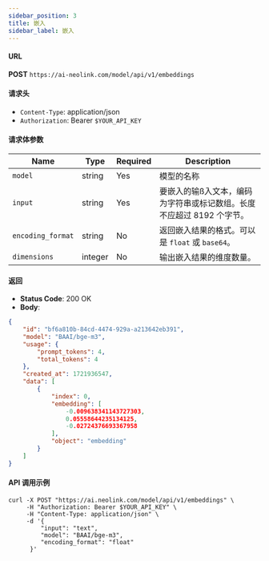 ```yaml
---
sidebar_position: 3
title: 嵌入
sidebar_label: 嵌入
---
```


#### URL

**POST** `https://ai-neolink.com/model/api/v1/embeddings`

#### 请求头

- `Content-Type`: application/json
- `Authorization`: Bearer `$YOUR_API_KEY`

#### 请求体参数

| Name          | Type    | Required | Description                              |
|---------------|---------|----------|------------------------------------------|
| `model`       | string  | Yes      | 模型的名称              |
| `input`       | string   | Yes      | 要嵌入的输ß入文本，编码为字符串或标记数组。长度不应超过 8192 个字节。   |
| `encoding_format`  | string | No       | 返回嵌入结果的格式。可以是 `float` 或 `base64`。|
| `dimensions` | integer   | No       | 输出嵌入结果的维度数量。            |


#### 返回

- **Status Code**: 200 OK
- **Body**:

```json
{
    "id": "bf6a810b-84cd-4474-929a-a213642eb391",
    "model": "BAAI/bge-m3",
    "usage": {
        "prompt_tokens": 4,
        "total_tokens": 4
    },
    "created_at": 1721936547,
    "data": [
        {
            "index": 0,
            "embedding": [
                -0.009638341143727303,
                0.05558644235134125,
                -0.02724376693367958
            ],
            "object": "embedding"
        }
    ]
}

```

#### API 调用示例

```curl
curl -X POST "https://ai.neolink.com/model/api/v1/embeddings" \
     -H "Authorization: Bearer $YOUR_API_KEY" \
     -H "Content-Type: application/json" \
     -d '{
         "input": "text",
         "model": "BAAI/bge-m3",
         "encoding_format": "float"
      }'
```
